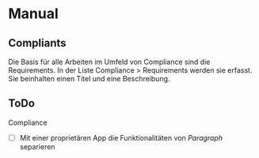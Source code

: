 
# Manual
## Compliants

Die Basis für alle Arbeiten im Umfeld von Compliance sind die Requirements.
In der Liste Compliance > Requirements werden sie erfasst.
Sie beinhalten einen Titel und eine Beschreibung.








## ToDo

Compliance
- [ ] Mit einer proprietären App die Funktionalitäten von *Paragraph* separieren
